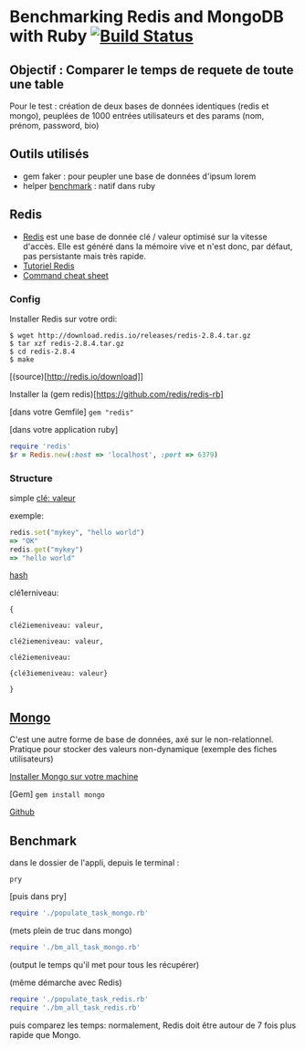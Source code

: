 # Benchmarking Redis and MongoDB with Ruby [![Build Status](https://travis-ci.org/simplonco/ruby-benchmark-redis-mongo.svg?branch=master)](https://travis-ci.org/simplonco/ruby-benchmark-redis-mongo)


## Objectif : Comparer le temps de requete de toute une table

Pour le test : création de deux bases de données identiques (redis et mongo), peuplées de 1000 entrées utilisateurs et des params (nom, prénom, password, bio)


## Outils utilisés

- gem faker : pour peupler une base de données d'ipsum lorem
- helper [benchmark](http://www.ruby-doc.org/stdlib-2.1.0/libdoc/benchmark/rdoc/Benchmark.html#method-c-bm) : natif dans ruby


## Redis

- [Redis](http://redis.io) est une base de donnée clé / valeur optimisé sur la vitesse d'accès. Elle est généré dans la mémoire vive et n'est donc, par défaut, pas persistante mais très rapide.
- [Tutoriel Redis](http://try.redis-db.com/)
- [Command cheat sheet](http://redis.io/commands)

### Config

Installer Redis sur votre ordi:
```shell
$ wget http://download.redis.io/releases/redis-2.8.4.tar.gz
$ tar xzf redis-2.8.4.tar.gz
$ cd redis-2.8.4
$ make
```
[(source)[http://redis.io/download]]

Installer la (gem redis)[https://github.com/redis/redis-rb]

[dans votre Gemfile] `gem "redis"`

[dans votre application ruby]
```ruby
require 'redis'
$r = Redis.new(:host => 'localhost', :port => 6379)
```

### Structure

simple [clé: valeur](http://redis.io/commands#generic)

exemple: 
```ruby
redis.set("mykey", "hello world")
=> "OK"
redis.get("mykey")
=> "hello world"
```
[hash](http://redis.io/commands#hash)

clé1erniveau:

    {

    clé2iemeniveau: valeur,

    clé2iemeniveau: valeur,

    clé2iemeniveau:

    {clé3iemeniveau: valeur}

    }


## [Mongo](http://mongodb.org)

C'est une autre forme de base de données, axé sur le non-relationnel. Pratique pour stocker des valeurs non-dynamique (exemple des fiches utilisateurs)

[Installer Mongo sur votre machine](http://docs.mongodb.org/manual/tutorial/install-mongodb-on-ubuntu/)

[Gem] `gem install mongo`

[Github](https://github.com/mongodb/mongo-ruby-driver)


## Benchmark

dans le dossier de l'appli, depuis le terminal :
```shell
pry
```
[puis dans pry]
```ruby
require './populate_task_mongo.rb'
```
(mets plein de truc dans mongo)
```ruby
require './bm_all_task_mongo.rb'
```
(output le temps qu'il met pour tous les récupérer)

(même démarche avec Redis)
```ruby
require './populate_task_redis.rb'
require './bm_all_task_redis.rb'
```
puis comparez les temps: normalement, Redis doit être autour de 7 fois plus rapide que Mongo.
